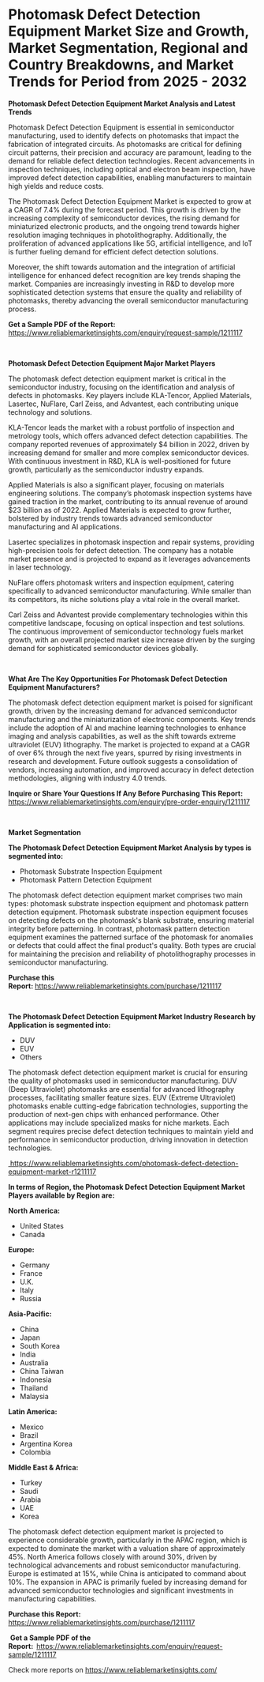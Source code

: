 <p><h1>Photomask Defect Detection Equipment Market Size and Growth, Market Segmentation, Regional and Country Breakdowns, and Market Trends for Period from 2025 -  2032</h1></p><p><strong>Photomask Defect Detection Equipment Market Analysis and Latest Trends</strong></p>
<p><p>Photomask Defect Detection Equipment is essential in semiconductor manufacturing, used to identify defects on photomasks that impact the fabrication of integrated circuits. As photomasks are critical for defining circuit patterns, their precision and accuracy are paramount, leading to the demand for reliable defect detection technologies. Recent advancements in inspection techniques, including optical and electron beam inspection, have improved defect detection capabilities, enabling manufacturers to maintain high yields and reduce costs.</p><p>The Photomask Defect Detection Equipment Market is expected to grow at a CAGR of 7.4% during the forecast period. This growth is driven by the increasing complexity of semiconductor devices, the rising demand for miniaturized electronic products, and the ongoing trend towards higher resolution imaging techniques in photolithography. Additionally, the proliferation of advanced applications like 5G, artificial intelligence, and IoT is further fueling demand for efficient defect detection solutions. </p><p>Moreover, the shift towards automation and the integration of artificial intelligence for enhanced defect recognition are key trends shaping the market. Companies are increasingly investing in R&D to develop more sophisticated detection systems that ensure the quality and reliability of photomasks, thereby advancing the overall semiconductor manufacturing process.</p></p>
<p><strong>Get a Sample PDF of the Report:&nbsp;</strong> <a href="https://www.reliablemarketinsights.com/enquiry/request-sample/1211117?utm_campaign=1950&utm_medium=2&utm_source=Github&utm_content=ia&utm_term=24032025&utm_id=photomask-defect-detection-equipment">https://www.reliablemarketinsights.com/enquiry/request-sample/1211117</a></p>
<p>&nbsp;</p>
<p><strong>Photomask Defect Detection Equipment Major Market Players</strong></p>
<p><p>The photomask defect detection equipment market is critical in the semiconductor industry, focusing on the identification and analysis of defects in photomasks. Key players include KLA-Tencor, Applied Materials, Lasertec, NuFlare, Carl Zeiss, and Advantest, each contributing unique technology and solutions.</p><p>KLA-Tencor leads the market with a robust portfolio of inspection and metrology tools, which offers advanced defect detection capabilities. The company reported revenues of approximately $4 billion in 2022, driven by increasing demand for smaller and more complex semiconductor devices. With continuous investment in R&D, KLA is well-positioned for future growth, particularly as the semiconductor industry expands.</p><p>Applied Materials is also a significant player, focusing on materials engineering solutions. The company’s photomask inspection systems have gained traction in the market, contributing to its annual revenue of around $23 billion as of 2022. Applied Materials is expected to grow further, bolstered by industry trends towards advanced semiconductor manufacturing and AI applications.</p><p>Lasertec specializes in photomask inspection and repair systems, providing high-precision tools for defect detection. The company has a notable market presence and is projected to expand as it leverages advancements in laser technology. </p><p>NuFlare offers photomask writers and inspection equipment, catering specifically to advanced semiconductor manufacturing. While smaller than its competitors, its niche solutions play a vital role in the overall market.</p><p>Carl Zeiss and Advantest provide complementary technologies within this competitive landscape, focusing on optical inspection and test solutions. The continuous improvement of semiconductor technology fuels market growth, with an overall projected market size increase driven by the surging demand for sophisticated semiconductor devices globally.</p></p>
<p>&nbsp;</p>
<p><strong>What Are The Key Opportunities For Photomask Defect Detection Equipment Manufacturers?</strong></p>
<p><p>The photomask defect detection equipment market is poised for significant growth, driven by the increasing demand for advanced semiconductor manufacturing and the miniaturization of electronic components. Key trends include the adoption of AI and machine learning technologies to enhance imaging and analysis capabilities, as well as the shift towards extreme ultraviolet (EUV) lithography. The market is projected to expand at a CAGR of over 6% through the next five years, spurred by rising investments in research and development. Future outlook suggests a consolidation of vendors, increasing automation, and improved accuracy in defect detection methodologies, aligning with industry 4.0 trends.</p></p>
<p><strong>Inquire or Share Your Questions If Any Before Purchasing This Report:</strong> <a href="https://www.reliablemarketinsights.com/enquiry/pre-order-enquiry/1211117?utm_campaign=1950&utm_medium=2&utm_source=Github&utm_content=ia&utm_term=24032025&utm_id=photomask-defect-detection-equipment">https://www.reliablemarketinsights.com/enquiry/pre-order-enquiry/1211117</a></p>
<p>&nbsp;</p>
<p><strong>Market Segmentation</strong></p>
<p><strong>The Photomask Defect Detection Equipment Market Analysis by types is segmented into:</strong></p>
<p><ul><li>Photomask Substrate Inspection Equipment</li><li>Photomask Pattern Detection Equipment</li></ul></p>
<p><p>The photomask defect detection equipment market comprises two main types: photomask substrate inspection equipment and photomask pattern detection equipment. Photomask substrate inspection equipment focuses on detecting defects on the photomask's blank substrate, ensuring material integrity before patterning. In contrast, photomask pattern detection equipment examines the patterned surface of the photomask for anomalies or defects that could affect the final product's quality. Both types are crucial for maintaining the precision and reliability of photolithography processes in semiconductor manufacturing.</p></p>
<p><strong>Purchase this Report:&nbsp;</strong><a href="https://www.reliablemarketinsights.com/purchase/1211117?utm_campaign=1950&utm_medium=2&utm_source=Github&utm_content=ia&utm_term=24032025&utm_id=photomask-defect-detection-equipment">https://www.reliablemarketinsights.com/purchase/1211117</a></p>
<p>&nbsp;</p>
<p><strong>The Photomask Defect Detection Equipment Market Industry Research by Application is segmented into:</strong></p>
<p><ul><li>DUV</li><li>EUV</li><li>Others</li></ul></p>
<p><p>The photomask defect detection equipment market is crucial for ensuring the quality of photomasks used in semiconductor manufacturing. DUV (Deep Ultraviolet) photomasks are essential for advanced lithography processes, facilitating smaller feature sizes. EUV (Extreme Ultraviolet) photomasks enable cutting-edge fabrication technologies, supporting the production of next-gen chips with enhanced performance. Other applications may include specialized masks for niche markets. Each segment requires precise defect detection techniques to maintain yield and performance in semiconductor production, driving innovation in detection technologies.</p></p>
<p><a href="https://www.reliablemarketinsights.com/photomask-defect-detection-equipment-market-r1211117?utm_campaign=1950&utm_medium=2&utm_source=Github&utm_content=ia&utm_term=24032025&utm_id=photomask-defect-detection-equipment">&nbsp;https://www.reliablemarketinsights.com/photomask-defect-detection-equipment-market-r1211117</a></p>
<p><strong>In terms of Region, the Photomask Defect Detection Equipment Market Players available by Region are:</strong></p>
<p>
    <p> <strong> North America: </strong>
        <ul>
            <li>United States</li>
            <li>Canada</li>
        </ul>
        </p> 
    <p> <strong> Europe: </strong>
        <ul>
            <li>Germany</li>
            <li>France</li>
            <li>U.K.</li>
            <li>Italy</li>
            <li>Russia</li>
        </ul>
        </p> 
    <p> <strong> Asia-Pacific: </strong>
        <ul>
            <li>China</li>
            <li>Japan</li>
            <li>South Korea</li>
            <li>India</li>
            <li>Australia</li>
            <li>China Taiwan</li>
            <li>Indonesia</li>
            <li>Thailand</li>
            <li>Malaysia</li>
        </ul>
        </p> 
    <p> <strong> Latin America: </strong>
        <ul>
            <li>Mexico</li>
            <li>Brazil</li>
            <li>Argentina Korea</li>
            <li>Colombia</li>
        </ul>
        </p> 
    <p> <strong> Middle East & Africa: </strong>
        <ul>
            <li>Turkey</li>
            <li>Saudi</li>
            <li>Arabia</li>
            <li>UAE</li>
            <li>Korea</li>
        </ul>
    </p>
    </p>
<p><p>The photomask defect detection equipment market is projected to experience considerable growth, particularly in the APAC region, which is expected to dominate the market with a valuation share of approximately 45%. North America follows closely with around 30%, driven by technological advancements and robust semiconductor manufacturing. Europe is estimated at 15%, while China is anticipated to command about 10%. The expansion in APAC is primarily fueled by increasing demand for advanced semiconductor technologies and significant investments in manufacturing capabilities.</p></p>
<p><strong>Purchase this Report: </strong><a href="https://www.reliablemarketinsights.com/purchase/1211117?utm_campaign=1950&utm_medium=2&utm_source=Github&utm_content=ia&utm_term=24032025&utm_id=photomask-defect-detection-equipment">https://www.reliablemarketinsights.com/purchase/1211117</a></p>
<p>&nbsp;<strong>Get a Sample PDF of the Report:&nbsp;&nbsp;</strong><a href="https://www.reliablemarketinsights.com/enquiry/request-sample/1211117?utm_campaign=1950&utm_medium=2&utm_source=Github&utm_content=ia&utm_term=24032025&utm_id=photomask-defect-detection-equipment">https://www.reliablemarketinsights.com/enquiry/request-sample/1211117</a></p>
<p><strong></strong></p>
<p>Check more reports on <a href="https://www.reliablemarketinsights.com/?utm_campaign=1950&utm_medium=2&utm_source=Github&utm_content=ia&utm_term=24032025&utm_id=photomask-defect-detection-equipment">https://www.reliablemarketinsights.com/</a></p>